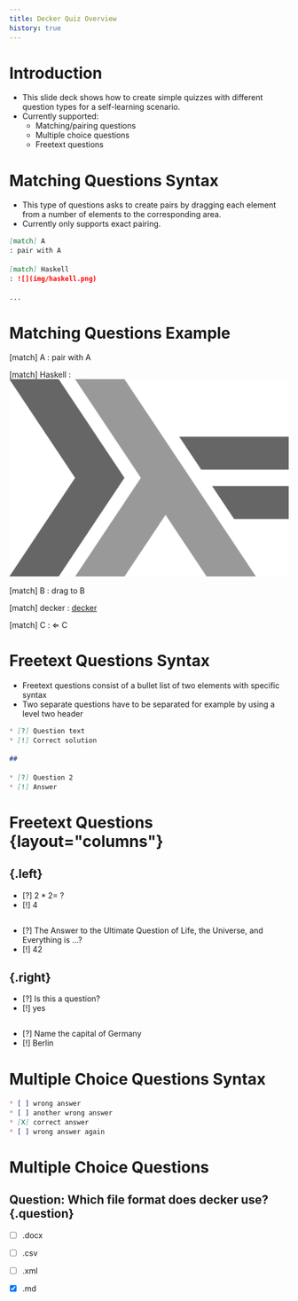 ```yaml
---
title: Decker Quiz Overview
history: true
---
```


# Introduction

- This slide deck shows how to create simple quizzes with different question types for a self-learning scenario.
- Currently supported: 
  - Matching/pairing questions
  - Multiple choice questions
  - Freetext questions

# Matching Questions Syntax

- This type of questions asks to create pairs by dragging each element from a number of elements to the corresponding area.
- Currently only supports exact pairing.

```markdown
[match] A
: pair with A

[match] Haskell
: ![](img/haskell.png)

...
```

# Matching Questions Example

[match] A
: pair with A

[match] Haskell 
: ![](img/haskell.png)

[match] B
: drag to B

[match] decker
: [decker](http://go.uniwue.de/decker)

[match] C
: $\Leftarrow$ C

# Freetext Questions Syntax

- Freetext questions consist of a bullet list of two elements with specific syntax
- Two separate questions have to be separated for example by using a level two header

```markdown
* [?] Question text
* [!] Correct solution

## 

* [?] Question 2
* [!] Answer

```

# Freetext Questions {layout="columns"}

## {.left} 
* [?] $2*2=~?$ 
* [!] 4

## 

* [?] The Answer to the Ultimate Question of Life, the Universe, and Everything is ...?
* [!] 42

## {.right}

* [?] Is this a question? 
* [!] yes

##

* [?] Name the capital of Germany
* [!] Berlin 

# Multiple Choice Questions Syntax

```markdown
* [ ] wrong answer
* [ ] another wrong answer
* [X] correct answer
* [ ] wrong answer again
```

# Multiple Choice Questions

## Question: Which file format does decker use? {.question}

* [ ] .docx
* [ ] .csv
* [ ] .xml
* [X] .md

